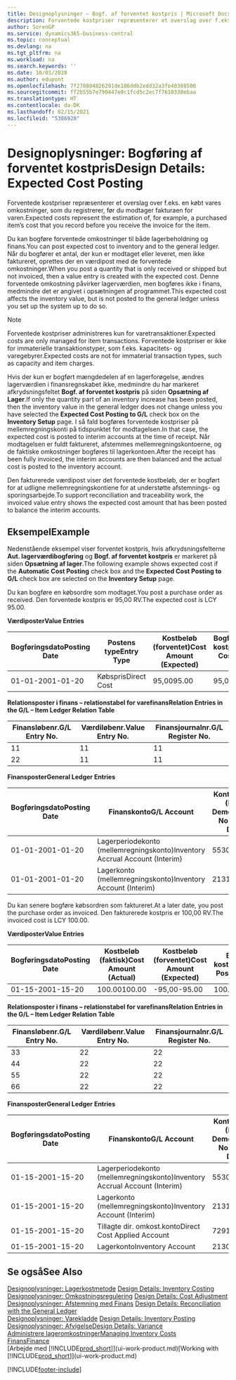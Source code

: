 ```yaml
---
title: Designoplysninger – Bogf. af forventet kostpris | Microsoft Docs
description: Forventede kostpriser repræsenterer et overslag over f.eks. en købt vares omkostninger, som du registrerer, før du modtager fakturaen for varen.
author: SorenGP
ms.service: dynamics365-business-central
ms.topic: conceptual
ms.devlang: na
ms.tgt_pltfrm: na
ms.workload: na
ms.search.keywords: ''
ms.date: 10/01/2020
ms.author: edupont
ms.openlocfilehash: 7f270804826291de186ddb2edd32a3fe40388500
ms.sourcegitcommit: ff2b55b7e790447e0c1fcd5c2ec7f7610338ebaa
ms.translationtype: HT
ms.contentlocale: da-DK
ms.lasthandoff: 02/15/2021
ms.locfileid: "5386920"
---
```

# <a name="design-details-expected-cost-posting"></a><span data-ttu-id="29591-103">Designoplysninger: Bogføring af forventet kostpris</span><span class="sxs-lookup"><span data-stu-id="29591-103">Design Details: Expected Cost Posting</span></span>
<span data-ttu-id="29591-104">Forventede kostpriser repræsenterer et overslag over f.eks. en købt vares omkostninger, som du registrerer, før du modtager fakturaen for varen.</span><span class="sxs-lookup"><span data-stu-id="29591-104">Expected costs represent the estimation of, for example, a purchased item’s cost that you record before you receive the invoice for the item.</span></span>  

 <span data-ttu-id="29591-105">Du kan bogføre forventede omkostninger til både lagerbeholdning og finans.</span><span class="sxs-lookup"><span data-stu-id="29591-105">You can post expected cost to inventory and to the general ledger.</span></span> <span data-ttu-id="29591-106">Når du bogfører et antal, der kun er modtaget eller leveret, men ikke faktureret, oprettes der en værdipost med de forventede omkostninger.</span><span class="sxs-lookup"><span data-stu-id="29591-106">When you post a quantity that is only received or shipped but not invoiced, then a value entry is created with the expected cost.</span></span> <span data-ttu-id="29591-107">Denne forventede omkostning påvirker lagerværdien, men bogføres ikke i finans, medmindre det er angivet i opsætningen af programmet.</span><span class="sxs-lookup"><span data-stu-id="29591-107">This expected cost affects the inventory value, but is not posted to the general ledger unless you set up the system up to do so.</span></span>  

> [!NOTE]  
>  <span data-ttu-id="29591-108">Forventede kostpriser administreres kun for varetransaktioner.</span><span class="sxs-lookup"><span data-stu-id="29591-108">Expected costs are only managed for item transactions.</span></span> <span data-ttu-id="29591-109">Forventede kostpriser er ikke for immaterielle transaktionstyper, som f.eks. kapacitets- og varegebyrer.</span><span class="sxs-lookup"><span data-stu-id="29591-109">Expected costs are not for immaterial transaction types, such as capacity and item charges.</span></span>  

 <span data-ttu-id="29591-110">Hvis der kun er bogført mængdedelen af en lagerforøgelse, ændres lagerværdien i finansregnskabet ikke, medmindre du har markeret afkrydsningsfeltet **Bogf. af forventet kostpris** på siden **Opsætning af Lager**.</span><span class="sxs-lookup"><span data-stu-id="29591-110">If only the quantity part of an inventory increase has been posted, then the inventory value in the general ledger does not change unless you have selected the **Expected Cost Posting to G/L** check box on the **Inventory Setup** page.</span></span> <span data-ttu-id="29591-111">I så fald bogføres forventede kostpriser på mellemregningskonti på tidspunktet for modtagelsen.</span><span class="sxs-lookup"><span data-stu-id="29591-111">In that case, the expected cost is posted to interim accounts at the time of receipt.</span></span> <span data-ttu-id="29591-112">Når modtagelsen er fuldt faktureret, afstemmes mellemregningskontoerne, og de faktiske omkostninger bogføres til lagerkontoen.</span><span class="sxs-lookup"><span data-stu-id="29591-112">After the receipt has been fully invoiced, the interim accounts are then balanced and the actual cost is posted to the inventory account.</span></span>  

 <span data-ttu-id="29591-113">Den fakturerede værdipost viser det forventede kostbeløb, der er bogført for at udligne mellemregningskontiene for at understøtte afstemnings- og sporingsarbejde.</span><span class="sxs-lookup"><span data-stu-id="29591-113">To support reconciliation and traceability work, the invoiced value entry shows the expected cost amount that has been posted to balance the interim accounts.</span></span>  

## <a name="example"></a><span data-ttu-id="29591-114">Eksempel</span><span class="sxs-lookup"><span data-stu-id="29591-114">Example</span></span>  
 <span data-ttu-id="29591-115">Nedenstående eksempel viser forventet kostpris, hvis afkrydsningsfelterne **Aut. lagerværdibogføring** og **Bogf. af forventet kostpris** er markeret på siden **Opsætning af lager**.</span><span class="sxs-lookup"><span data-stu-id="29591-115">The following example shows expected cost if the **Automatic Cost Posting** check box and the **Expected Cost Posting to G/L** check box are selected on the **Inventory Setup** page.</span></span>  

 <span data-ttu-id="29591-116">Du kan bogføre en købsordre som modtaget.</span><span class="sxs-lookup"><span data-stu-id="29591-116">You post a purchase order as received.</span></span> <span data-ttu-id="29591-117">Den forventede kostpris er 95,00 RV.</span><span class="sxs-lookup"><span data-stu-id="29591-117">The expected cost is LCY 95.00.</span></span>  

 <span data-ttu-id="29591-118">**Værdiposter**</span><span class="sxs-lookup"><span data-stu-id="29591-118">**Value Entries**</span></span>  

|<span data-ttu-id="29591-119">Bogføringsdato</span><span class="sxs-lookup"><span data-stu-id="29591-119">Posting Date</span></span>|<span data-ttu-id="29591-120">Postens type</span><span class="sxs-lookup"><span data-stu-id="29591-120">Entry Type</span></span>|<span data-ttu-id="29591-121">Kostbeløb (forventet)</span><span class="sxs-lookup"><span data-stu-id="29591-121">Cost Amount (Expected)</span></span>|<span data-ttu-id="29591-122">Bogført forventet kostpris</span><span class="sxs-lookup"><span data-stu-id="29591-122">Expected Cost Posted to G/L</span></span>|<span data-ttu-id="29591-123">Forventet kostpris</span><span class="sxs-lookup"><span data-stu-id="29591-123">Expected Cost</span></span>|<span data-ttu-id="29591-124">Varepostløbenr.</span><span class="sxs-lookup"><span data-stu-id="29591-124">Item Ledger Entry No.</span></span>|<span data-ttu-id="29591-125">Løbenr.</span><span class="sxs-lookup"><span data-stu-id="29591-125">Entry No.</span></span>|  
|------------------|----------------|------------------------------|----------------------------------|-------------------|---------------------------|---------------|  
|<span data-ttu-id="29591-126">01-01-20</span><span class="sxs-lookup"><span data-stu-id="29591-126">01-01-20</span></span>|<span data-ttu-id="29591-127">Købspris</span><span class="sxs-lookup"><span data-stu-id="29591-127">Direct Cost</span></span>|<span data-ttu-id="29591-128">95,00</span><span class="sxs-lookup"><span data-stu-id="29591-128">95.00</span></span>|<span data-ttu-id="29591-129">95,00</span><span class="sxs-lookup"><span data-stu-id="29591-129">95.00</span></span>|<span data-ttu-id="29591-130">Ja</span><span class="sxs-lookup"><span data-stu-id="29591-130">Yes</span></span>|<span data-ttu-id="29591-131">1</span><span class="sxs-lookup"><span data-stu-id="29591-131">1</span></span>|<span data-ttu-id="29591-132">1</span><span class="sxs-lookup"><span data-stu-id="29591-132">1</span></span>|  

 <span data-ttu-id="29591-133">**Relationsposter i finans – relationstabel for varefinans**</span><span class="sxs-lookup"><span data-stu-id="29591-133">**Relation Entries in the G/L – Item Ledger Relation Table**</span></span>  

|<span data-ttu-id="29591-134">Finansløbenr.</span><span class="sxs-lookup"><span data-stu-id="29591-134">G/L Entry No.</span></span>|<span data-ttu-id="29591-135">Værdiløbenr.</span><span class="sxs-lookup"><span data-stu-id="29591-135">Value Entry No.</span></span>|<span data-ttu-id="29591-136">Finansjournalnr.</span><span class="sxs-lookup"><span data-stu-id="29591-136">G/L Register No.</span></span>|  
|--------------------|---------------------|-----------------------|  
|<span data-ttu-id="29591-137">1</span><span class="sxs-lookup"><span data-stu-id="29591-137">1</span></span>|<span data-ttu-id="29591-138">1</span><span class="sxs-lookup"><span data-stu-id="29591-138">1</span></span>|<span data-ttu-id="29591-139">1</span><span class="sxs-lookup"><span data-stu-id="29591-139">1</span></span>|  
|<span data-ttu-id="29591-140">2</span><span class="sxs-lookup"><span data-stu-id="29591-140">2</span></span>|<span data-ttu-id="29591-141">1</span><span class="sxs-lookup"><span data-stu-id="29591-141">1</span></span>|<span data-ttu-id="29591-142">1</span><span class="sxs-lookup"><span data-stu-id="29591-142">1</span></span>|  

 <span data-ttu-id="29591-143">**Finansposter**</span><span class="sxs-lookup"><span data-stu-id="29591-143">**General Ledger Entries**</span></span>  

|<span data-ttu-id="29591-144">Bogføringsdato</span><span class="sxs-lookup"><span data-stu-id="29591-144">Posting Date</span></span>|<span data-ttu-id="29591-145">Finanskonto</span><span class="sxs-lookup"><span data-stu-id="29591-145">G/L Account</span></span>|<span data-ttu-id="29591-146">Kontonummer (En-US Demo)</span><span class="sxs-lookup"><span data-stu-id="29591-146">Account No. (En-US Demo)</span></span>|<span data-ttu-id="29591-147">Beløb</span><span class="sxs-lookup"><span data-stu-id="29591-147">Amount</span></span>|<span data-ttu-id="29591-148">Løbenr.</span><span class="sxs-lookup"><span data-stu-id="29591-148">Entry No.</span></span>|  
|------------------|------------------|---------------------------------|------------|---------------|  
|<span data-ttu-id="29591-149">01-01-20</span><span class="sxs-lookup"><span data-stu-id="29591-149">01-01-20</span></span>|<span data-ttu-id="29591-150">Lagerperiodekonto (mellemregningskonto)</span><span class="sxs-lookup"><span data-stu-id="29591-150">Inventory Accrual Account (Interim)</span></span>|<span data-ttu-id="29591-151">5530</span><span class="sxs-lookup"><span data-stu-id="29591-151">5530</span></span>|<span data-ttu-id="29591-152">-95,00</span><span class="sxs-lookup"><span data-stu-id="29591-152">-95.00</span></span>|<span data-ttu-id="29591-153">2</span><span class="sxs-lookup"><span data-stu-id="29591-153">2</span></span>|  
|<span data-ttu-id="29591-154">01-01-20</span><span class="sxs-lookup"><span data-stu-id="29591-154">01-01-20</span></span>|<span data-ttu-id="29591-155">Lagerkonto (mellemregningskonto)</span><span class="sxs-lookup"><span data-stu-id="29591-155">Inventory Account (Interim)</span></span>|<span data-ttu-id="29591-156">2131</span><span class="sxs-lookup"><span data-stu-id="29591-156">2131</span></span>|<span data-ttu-id="29591-157">95,00</span><span class="sxs-lookup"><span data-stu-id="29591-157">95.00</span></span>|<span data-ttu-id="29591-158">1</span><span class="sxs-lookup"><span data-stu-id="29591-158">1</span></span>|  

 <span data-ttu-id="29591-159">Du kan senere bogføre købsordren som faktureret.</span><span class="sxs-lookup"><span data-stu-id="29591-159">At a later date, you post the purchase order as invoiced.</span></span> <span data-ttu-id="29591-160">Den fakturerede kostpris er 100,00 RV.</span><span class="sxs-lookup"><span data-stu-id="29591-160">The invoiced cost is LCY 100.00.</span></span>  

 <span data-ttu-id="29591-161">**Værdiposter**</span><span class="sxs-lookup"><span data-stu-id="29591-161">**Value Entries**</span></span>  

|<span data-ttu-id="29591-162">Bogføringsdato</span><span class="sxs-lookup"><span data-stu-id="29591-162">Posting Date</span></span>|<span data-ttu-id="29591-163">Kostbeløb (faktisk)</span><span class="sxs-lookup"><span data-stu-id="29591-163">Cost Amount (Actual)</span></span>|<span data-ttu-id="29591-164">Kostbeløb (forventet)</span><span class="sxs-lookup"><span data-stu-id="29591-164">Cost Amount (Expected)</span></span>|<span data-ttu-id="29591-165">Bogført kostværdi</span><span class="sxs-lookup"><span data-stu-id="29591-165">Cost Posted to G/L</span></span>|<span data-ttu-id="29591-166">Forventet kostpris</span><span class="sxs-lookup"><span data-stu-id="29591-166">Expected Cost</span></span>|<span data-ttu-id="29591-167">Varepostløbenr.</span><span class="sxs-lookup"><span data-stu-id="29591-167">Item Ledger Entry No.</span></span>|<span data-ttu-id="29591-168">Løbenr.</span><span class="sxs-lookup"><span data-stu-id="29591-168">Entry No.</span></span>|  
|------------------|----------------------------|------------------------------|-------------------------|-------------------|---------------------------|---------------|  
|<span data-ttu-id="29591-169">01-15-20</span><span class="sxs-lookup"><span data-stu-id="29591-169">01-15-20</span></span>|<span data-ttu-id="29591-170">100.00</span><span class="sxs-lookup"><span data-stu-id="29591-170">100.00</span></span>|<span data-ttu-id="29591-171">-95,00</span><span class="sxs-lookup"><span data-stu-id="29591-171">-95.00</span></span>|<span data-ttu-id="29591-172">100.00</span><span class="sxs-lookup"><span data-stu-id="29591-172">100.00</span></span>|<span data-ttu-id="29591-173">Nej</span><span class="sxs-lookup"><span data-stu-id="29591-173">No</span></span>|<span data-ttu-id="29591-174">1</span><span class="sxs-lookup"><span data-stu-id="29591-174">1</span></span>|<span data-ttu-id="29591-175">2</span><span class="sxs-lookup"><span data-stu-id="29591-175">2</span></span>|  

 <span data-ttu-id="29591-176">**Relationsposter i finans – relationstabel for varefinans**</span><span class="sxs-lookup"><span data-stu-id="29591-176">**Relation Entries in the G/L – Item Ledger Relation Table**</span></span>  

|<span data-ttu-id="29591-177">Finansløbenr.</span><span class="sxs-lookup"><span data-stu-id="29591-177">G/L Entry No.</span></span>|<span data-ttu-id="29591-178">Værdiløbenr.</span><span class="sxs-lookup"><span data-stu-id="29591-178">Value Entry No.</span></span>|<span data-ttu-id="29591-179">Finansjournalnr.</span><span class="sxs-lookup"><span data-stu-id="29591-179">G/L Register No.</span></span>|  
|--------------------|---------------------|-----------------------|  
|<span data-ttu-id="29591-180">3</span><span class="sxs-lookup"><span data-stu-id="29591-180">3</span></span>|<span data-ttu-id="29591-181">2</span><span class="sxs-lookup"><span data-stu-id="29591-181">2</span></span>|<span data-ttu-id="29591-182">2</span><span class="sxs-lookup"><span data-stu-id="29591-182">2</span></span>|  
|<span data-ttu-id="29591-183">4</span><span class="sxs-lookup"><span data-stu-id="29591-183">4</span></span>|<span data-ttu-id="29591-184">2</span><span class="sxs-lookup"><span data-stu-id="29591-184">2</span></span>|<span data-ttu-id="29591-185">2</span><span class="sxs-lookup"><span data-stu-id="29591-185">2</span></span>|  
|<span data-ttu-id="29591-186">5</span><span class="sxs-lookup"><span data-stu-id="29591-186">5</span></span>|<span data-ttu-id="29591-187">2</span><span class="sxs-lookup"><span data-stu-id="29591-187">2</span></span>|<span data-ttu-id="29591-188">2</span><span class="sxs-lookup"><span data-stu-id="29591-188">2</span></span>|  
|<span data-ttu-id="29591-189">6</span><span class="sxs-lookup"><span data-stu-id="29591-189">6</span></span>|<span data-ttu-id="29591-190">2</span><span class="sxs-lookup"><span data-stu-id="29591-190">2</span></span>|<span data-ttu-id="29591-191">2</span><span class="sxs-lookup"><span data-stu-id="29591-191">2</span></span>|  

 <span data-ttu-id="29591-192">**Finansposter**</span><span class="sxs-lookup"><span data-stu-id="29591-192">**General Ledger Entries**</span></span>  

|<span data-ttu-id="29591-193">Bogføringsdato</span><span class="sxs-lookup"><span data-stu-id="29591-193">Posting Date</span></span>|<span data-ttu-id="29591-194">Finanskonto</span><span class="sxs-lookup"><span data-stu-id="29591-194">G/L Account</span></span>|<span data-ttu-id="29591-195">Kontonummer (En-US Demo)</span><span class="sxs-lookup"><span data-stu-id="29591-195">Account No. (En-US Demo)</span></span>|<span data-ttu-id="29591-196">Beløb</span><span class="sxs-lookup"><span data-stu-id="29591-196">Amount</span></span>|<span data-ttu-id="29591-197">Løbenr.</span><span class="sxs-lookup"><span data-stu-id="29591-197">Entry No.</span></span>|  
|------------------|------------------|---------------------------------|------------|---------------|  
|<span data-ttu-id="29591-198">01-15-20</span><span class="sxs-lookup"><span data-stu-id="29591-198">01-15-20</span></span>|<span data-ttu-id="29591-199">Lagerperiodekonto (mellemregningskonto)</span><span class="sxs-lookup"><span data-stu-id="29591-199">Inventory Accrual Account (Interim)</span></span>|<span data-ttu-id="29591-200">5530</span><span class="sxs-lookup"><span data-stu-id="29591-200">5530</span></span>|<span data-ttu-id="29591-201">95,00</span><span class="sxs-lookup"><span data-stu-id="29591-201">95.00</span></span>|<span data-ttu-id="29591-202">4</span><span class="sxs-lookup"><span data-stu-id="29591-202">4</span></span>|  
|<span data-ttu-id="29591-203">01-15-20</span><span class="sxs-lookup"><span data-stu-id="29591-203">01-15-20</span></span>|<span data-ttu-id="29591-204">Lagerkonto (mellemregningskonto)</span><span class="sxs-lookup"><span data-stu-id="29591-204">Inventory Account (Interim)</span></span>|<span data-ttu-id="29591-205">2131</span><span class="sxs-lookup"><span data-stu-id="29591-205">2131</span></span>|<span data-ttu-id="29591-206">-95,00</span><span class="sxs-lookup"><span data-stu-id="29591-206">-95.00</span></span>|<span data-ttu-id="29591-207">3</span><span class="sxs-lookup"><span data-stu-id="29591-207">3</span></span>|  
|<span data-ttu-id="29591-208">01-15-20</span><span class="sxs-lookup"><span data-stu-id="29591-208">01-15-20</span></span>|<span data-ttu-id="29591-209">Tillagte dir. omkost.konto</span><span class="sxs-lookup"><span data-stu-id="29591-209">Direct Cost Applied Account</span></span>|<span data-ttu-id="29591-210">7291</span><span class="sxs-lookup"><span data-stu-id="29591-210">7291</span></span>|<span data-ttu-id="29591-211">-100</span><span class="sxs-lookup"><span data-stu-id="29591-211">-100</span></span>|<span data-ttu-id="29591-212">6</span><span class="sxs-lookup"><span data-stu-id="29591-212">6</span></span>|  
|<span data-ttu-id="29591-213">01-15-20</span><span class="sxs-lookup"><span data-stu-id="29591-213">01-15-20</span></span>|<span data-ttu-id="29591-214">Lagerkonto</span><span class="sxs-lookup"><span data-stu-id="29591-214">Inventory Account</span></span>|<span data-ttu-id="29591-215">2130</span><span class="sxs-lookup"><span data-stu-id="29591-215">2130</span></span>|<span data-ttu-id="29591-216">100</span><span class="sxs-lookup"><span data-stu-id="29591-216">100</span></span>|<span data-ttu-id="29591-217">5</span><span class="sxs-lookup"><span data-stu-id="29591-217">5</span></span>|  

## <a name="see-also"></a><span data-ttu-id="29591-218">Se også</span><span class="sxs-lookup"><span data-stu-id="29591-218">See Also</span></span>
 <span data-ttu-id="29591-219">[Designoplysninger: Lagerkostmetode](design-details-inventory-costing.md) </span><span class="sxs-lookup"><span data-stu-id="29591-219">[Design Details: Inventory Costing](design-details-inventory-costing.md) </span></span>  
 <span data-ttu-id="29591-220">[Designoplysninger: Omkostningsregulering](design-details-cost-adjustment.md) </span><span class="sxs-lookup"><span data-stu-id="29591-220">[Design Details: Cost Adjustment](design-details-cost-adjustment.md) </span></span>  
 <span data-ttu-id="29591-221">[Designoplysninger: Afstemning med Finans](design-details-reconciliation-with-the-general-ledger.md) </span><span class="sxs-lookup"><span data-stu-id="29591-221">[Design Details: Reconciliation with the General Ledger](design-details-reconciliation-with-the-general-ledger.md) </span></span>  
 <span data-ttu-id="29591-222">[Designoplysninger: Varekladde](design-details-inventory-posting.md) </span><span class="sxs-lookup"><span data-stu-id="29591-222">[Design Details: Inventory Posting](design-details-inventory-posting.md) </span></span>  
 [<span data-ttu-id="29591-223">Designoplysninger: Afvigelse</span><span class="sxs-lookup"><span data-stu-id="29591-223">Design Details: Variance</span></span>](design-details-variance.md)  
 [<span data-ttu-id="29591-224">Administrere lageromkostninger</span><span class="sxs-lookup"><span data-stu-id="29591-224">Managing Inventory Costs</span></span>](finance-manage-inventory-costs.md)  
 [<span data-ttu-id="29591-225">Finans</span><span class="sxs-lookup"><span data-stu-id="29591-225">Finance</span></span>](finance.md)  
 <span data-ttu-id="29591-226">[Arbejde med [!INCLUDE[prod_short](includes/prod_short.md)]](ui-work-product.md)</span><span class="sxs-lookup"><span data-stu-id="29591-226">[Working with [!INCLUDE[prod_short](includes/prod_short.md)]](ui-work-product.md)</span></span>


[!INCLUDE[footer-include](includes/footer-banner.md)]